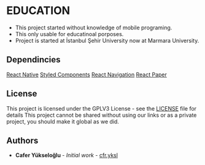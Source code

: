 # EDUCATION
* This project started without knowledge of mobile programing.
* This only usable for educatinoal porposes.
* Project is started at İstanbul Şehir University now at Marmara University.

## Dependincies
[React Native](https://reactnative.dev)
[Styled Components](https://styled-components.com)
[React Navigation](https://reactnavigation.org)
[React Paper](https://callstack.github.io/react-native-paper/)

## License

This project is licensed under the GPLV3 License - see the [LICENSE](LICENSE) file for details
This project cannot be shared without using our links or as a private project, you should make it global as we did.

## Authors

* **Cafer Yükseloğlu** - *Initial work* - [cfr.yksl](https://github.com/samuhay/)
